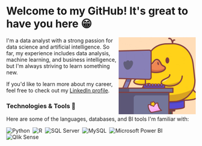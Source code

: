 # Welcome to my GitHub! It's great to have you here 😁

<img src = "banner.gif" width = 205px align = "right">

I'm a data analyst with a strong passion for data science and artificial intelligence. So far, my experience includes data analysis, machine learning, and business intelligence, but I'm always striving to learn something new.

If you'd like to learn more about my career, feel free to check out my [LinkedIn profile](https://www.linkedin.com/in/amaralbianca/?locale=en_US). 


### Technologies & Tools 🔧 

Here are some of the languages, databases, and BI tools I'm familiar with:

<div>
  <img src="https://cdn.jsdelivr.net/gh/devicons/devicon@latest/icons/python/python-original-wordmark.svg" title = "Python" width = "60" hight = "60"/>&nbsp;
  <img src="https://cdn.jsdelivr.net/gh/devicons/devicon@latest/icons/r/r-original.svg" title = "R" width = "60" hight = "60"/>&nbsp;
  <img src="https://cdn.jsdelivr.net/gh/devicons/devicon@latest/icons/microsoftsqlserver/microsoftsqlserver-original-wordmark.svg" title = "SQL Server" width = "60" hight = "60"/>&nbsp;
  <img src="https://cdn.jsdelivr.net/gh/devicons/devicon@latest/icons/mysql/mysql-original-wordmark.svg" title = "MySQL" width = "60" hight = "60"/>&nbsp;
  <img src="https://upload.wikimedia.org/wikipedia/commons/thumb/c/cf/New_Power_BI_Logo.svg/630px-New_Power_BI_Logo.svg.png" title = "Microsoft Power BI" width = "60" hight = "60" />&nbsp;
  <img src="https://upload.wikimedia.org/wikipedia/commons/thumb/3/32/Qlik_Logo.svg/1200px-Qlik_Logo.svg.png" title = "Qlik Sense" width = "100" />&nbsp;
  
</div>

          
